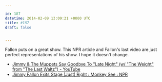 ```yaml
---

id: 187
datetime: 2014-02-09 13:09:21 +0000 UTC
title: #187
draft: false


---
```


Fallon puts on a great show. This NPR article and Fallon's last video are just perfect representations of his show. I hope it doesn't change. 

 
 * [Jimmy & The Muppets Say Goodbye To "Late Night" (w/ "The Weight" from "The Last Waltz") - YouTube](https://www.youtube.com/watch?v=otRr23Brir8)
 * [Jimmy Fallon Exits Stage (Just) Right : Monkey See : NPR](http://www.npr.org/blogs/monkeysee/2014/02/08/273552036/jimmy-fallon-exits-stage-just-right)


